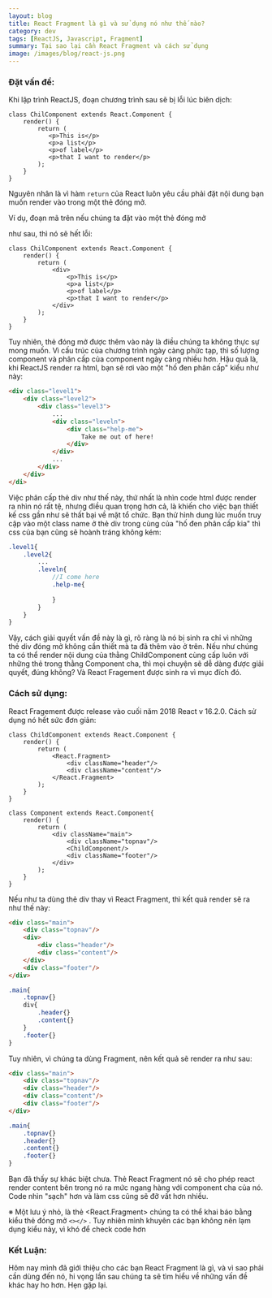 ```yaml
---
layout: blog
title: React Fragment là gì và sử dụng nó như thế nào?
category: dev
tags: [ReactJS, Javascript, Fragment]
summary: Tại sao lại cần React Fragment và cách sử dụng
image: /images/blog/react-js.png
---
```

### Đặt vấn đề:

Khi lập trình ReactJS, đoạn chương trình sau sẽ bị lỗi lúc biên dịch:

```react
class ChilComponent extends React.Component {
    render() {
        return (
           <p>This is</p>
           <p>a list</p>
           <p>of label</p>
           <p>that I want to render</p>
        );
    }
}
```

Nguyên nhân là vì hàm `return` của React luôn yêu cầu phải đặt nội dung bạn muốn render vào trong một thẻ đóng mở. 

Ví dụ, đoạn mã trên nếu chúng ta đặt vào một thẻ đóng mở <div></div> như sau, thì nó sẽ hết lỗi:

```react
class ChilComponent extends React.Component {
    render() {
        return (
            <div>
                <p>This is</p>
                <p>a list</p>
                <p>of label</p>
                <p>that I want to render</p>
            </div>
        );
    }
}
```

Tuy nhiên, thẻ đóng mở được thêm vào  này là điều chúng ta không thực sự mong muốn. Vì cấu trúc của chương trình ngày càng phức tạp, thì số lượng component và phân cấp của component ngày càng nhiều hơn. Hậu quả là, khi ReactJS render ra html, bạn sẽ rơi vào một "hố đen phân cấp" kiểu như này:

```html
<div class="level1">
    <div class="level2">
        <div class="level3">
            ...
            <div class="leveln">
               	<div class="help-me">
                    Take me out of here!
                </div>
            </div>
            ...
        </div>
    </div>
</di>
```

Việc phân cấp thẻ div như thế này, thứ nhất là nhìn code html được render ra nhìn nó rất tệ, nhưng điều quan trọng hơn cả, là khiến cho việc bạn thiết kế css gần như sẽ thất bại về mặt tổ chức. Bạn thử hình dung lúc muốn truy cập vào một class name ở thẻ div trong cùng của "hố đen phân cấp kia" thì css của bạn cũng sẽ hoành tráng không kém:

```scss
.level1{
    .level2{
        ...
        .leveln{
            //I come here
            .help-me{
                
            }
        }
    }
}
```

Vậy, cách giải quyết vấn đề này là gì, rõ ràng là nó bị sinh ra chỉ vì những thẻ div đóng mở không cần thiết mà ta đã thêm vào ở trên. Nếu như chúng ta có thể render nội dung của thằng ChildComponent cùng cấp luôn với những thẻ trong thằng Component cha, thì mọi chuyện sẽ dễ dàng được giải quyết, đúng không? Và React Fragement được sinh ra vì mục đích đó.

### Cách sử dụng:

React Fragement được release vào cuối năm 2018 React v 16.2.0. Cách sử dụng nó hết sức đơn giản:

```react
class ChildComponent extends React.Component {
    render() {
        return (
            <React.Fragment>
                <div className="header"/>
                <div className="content"/>
            </React.Fragment>
        );
    }
}

class Component extends React.Component{
	render() {
        return (
            <div className="main">
                <div className="topnav"/>
                <ChildComponent/>
                <div className="footer"/>
            </div>
        );
    }   
}
```

Nếu như ta dùng thẻ div thay vì React Fragment, thì kết quả render sẽ ra như thế này:

```html
<div class="main">
    <div class="topnav"/>
    <div>
        <div class="header"/>
        <div class="content"/>
    </div>
    <div class="footer"/>
</div>
```
```scss
.main{
	.topnav{}
	div{
		.header{}
		.content{}
	}
	.footer{}
}
```

Tuy nhiên, vì chúng ta dùng Fragment, nên kết quả sẽ render ra như sau:
```html
<div class="main">
    <div class="topnav"/>
    <div class="header"/>
    <div class="content"/>
    <div class="footer"/>
</div>
```
```scss
.main{
	.topnav{}
	.header{}
	.content{}
	.footer{}
}
```

Bạn đã thấy sự khác biệt chưa. Thẻ React Fragment nó sẽ cho phép react render content bên trong nó ra mức ngang hàng với component cha của nó. Code nhìn "sạch" hơn và làm css cũng sẽ đỡ vất hơn nhiều.

※ Một lưu ý nhỏ, là thẻ <React.Fragment> chúng ta có thể khai báo bằng kiểu thẻ đóng mở `<></>` . Tuy nhiên mình khuyên các bạn không nên lạm dụng kiểu này, vì khó để check code hơn

### **Kết Luận:**

Hôm nay mình đã giới thiệu cho các bạn React Fragment là gì, và vì sao phải cần dùng đến nó, hi vọng lần sau chúng ta sẽ tìm hiểu về những vấn đề khác hay ho hơn. Hẹn gặp lại.

